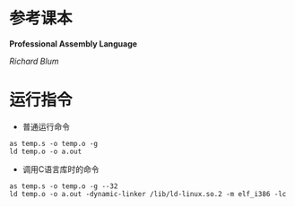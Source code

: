 # 参考课本

**Professional Assembly Language**

*Richard Blum*

# 运行指令

- 普通运行命令

```
as temp.s -o temp.o -g
ld temp.o -o a.out 
```

- 调用C语言库时的命令

```
as temp.s -o temp.o -g --32
ld temp.o -o a.out -dynamic-linker /lib/ld-linux.so.2 -m elf_i386 -lc
```
